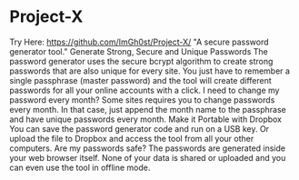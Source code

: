 # Project-X
Try Here: https://github.com/ImGh0st/Project-X/
"A secure password generator tool."
Generate Strong, Secure and Unique Passwords
The password generator uses the secure bcrypt algorithm to create strong passwords that are also unique for every site. You just have to remember a single passphrase (master password) and the tool will create different passwords for all your online accounts with a click.
I need to change my password every month?
Some sites requires you to change passwords every month. In that case, just append the month name to the passphrase and have unique passwords every month.
Make it Portable with Dropbox
You can save the password generator code and run on a USB key. Or upload the file to Dropbox and access the tool from all your other computers.
Are my passwords safe?
The passwords are generated inside your web browser itself. None of your data is shared or uploaded and you can even use the tool in offline mode.
